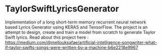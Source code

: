 # TaylorSwiftLyricsGenerator
Implementation of a long short-term memory recurrent neural network based Lyrics Generator using KERAS and TensorFlow. 
The project is an attempt to design, create and train a model from scratch to generate Taylor Swift lyrics.
Read about this project here : https://medium.com/@mellouksafae/artificial-intelligence-songwriter-what-if-taylor-swifts-songs-were-written-by-a-machine-b6e2218e9967
